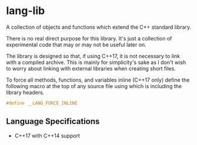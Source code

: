 # lang-lib
A collection of objects and functions which extend the C++ standard library. 

There is no real direct purpose for this library. It's just a collection of experimental code that may or may not be useful later on.

The library is designed so that, if using C++17, it is not necessary to link with a compiled archive.
This is mainly for simplicity's sake as I don't wish to worry about linking with external libraries when creating short files.

To force all methods, functions, and variables inline (C++17 only) define the following macro at the top of any source file using which is including the library headers.

```c++
#define __LANG_FORCE_INLINE
```

## Language Specifications
* C++17 with C++14 support
